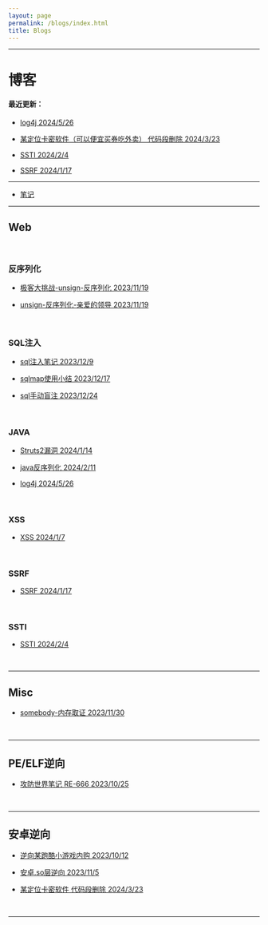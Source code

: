```yaml
---
layout: page
permalink: /blogs/index.html
title: Blogs
---
```


***

# 博客

#### 最近更新：

* [log4j 2024/5/26](https://54huarui.github.io/blogs/log4j)

- [某定位卡密软件（可以便宜买券吃外卖） 代码段删除 2024/3/23 ](https://54huarui.github.io/blogs/anduni)

* [SSTI 2024/2/4](https://54huarui.github.io/blogs/SSTI)


* [SSRF 2024/1/17](https://54huarui.github.io/blogs/SSRF)





******


-  [笔记](https://54huarui.github.io/blogs/biji)

******

## Web

<br>

### 反序列化

- [极客大挑战-unsign-反序列化 2023/11/19](https://54huarui.github.io/blogs/unis)

- [unsign-反序列化-亲爱的领导 2023/11/19](https://54huarui.github.io/blogs/unis2)

<br>

### SQL注入

- [sql注入笔记 2023/12/9](https://54huarui.github.io/blogs/sql1)

- [sqlmap使用小结 2023/12/17](https://54huarui.github.io/blogs/sql2)

- [sql手动盲注 2023/12/24](https://54huarui.github.io/blogs/sql3)

<br>

### JAVA

- [Struts2漏洞 2024/1/14](https://54huarui.github.io/blogs/java)

- [java反序列化 2024/2/11](https://54huarui.github.io/blogs/javax)

- [log4j 2024/5/26](https://54huarui.github.io/blogs/log4j)

<br>

### XSS

- [XSS 2024/1/7](https://54huarui.github.io/blogs/xss)

<br>

### SSRF

* [SSRF 2024/1/17](https://54huarui.github.io/blogs/SSRF)

<br>

### SSTI

* [SSTI 2024/2/4](https://54huarui.github.io/blogs/SSTI)

<br>

*********

## Misc
    
- [somebody-内存取证 2023/11/30](https://54huarui.github.io/blogs/somebody)
    
    
<br>

***

## PE/ELF逆向
    
- [攻防世界笔记 RE-666 2023/10/25 ](https://54huarui.github.io/blogs/RE-666)
    
    
<br>

******

## 安卓逆向
    
    
- [逆向某跑酷小游戏内购 2023/10/12 ](https://54huarui.github.io/blogs/paoku)
    
- [安卓.so层逆向 2023/11/5 ](https://54huarui.github.io/blogs/so)

- [某定位卡密软件 代码段删除 2024/3/23 ](https://54huarui.github.io/blogs/anduni)

<br>

******